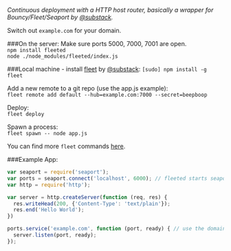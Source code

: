 _Continuous deployment with a HTTP host router, basically a wrapper for Bouncy/Fleet/Seaport by [@substack](https://github.com/substack)._  
  
Switch out ```example.com``` for your domain.  

###On the server:
Make sure ports 5000, 7000, 7001 are open.  
```npm install fleeted```  
```node ./node_modules/fleeted/index.js```  

  
###Local machine - install [fleet](https://github.com/substack/fleet) by [@substack](https://github.com/substack):
```[sudo] npm install -g fleet```  
 
Add a new remote to a git repo (use the app.js example):  
```fleet remote add default --hub=example.com:7000 --secret=beepboop```

Deploy:  
```fleet deploy```  

Spawn a process:  
```fleet spawn -- node app.js```  

You can find more ```fleet``` commands [here](https://github.com/substack/fleet).  

###Example App:
```javascript
var seaport = require('seaport');
var ports = seaport.connect('localhost', 6000); // fleeted starts seaport on port 6000
var http = require('http');

var server = http.createServer(function (req, res) {
  res.writeHead(200, {'Content-Type': 'text/plain'});
  res.end('Hello World');
})

ports.service('example.com', function (port, ready) { // use the domain name you want to deploy
  server.listen(port, ready);
});
```
